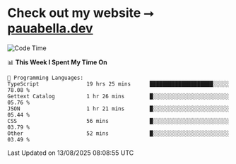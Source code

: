 # Check out my website ⭢ [pauabella.dev](https://pauabella.dev)

<!--START_SECTION:waka-->
![Code Time](http://img.shields.io/badge/Code%20Time-4%2C700%20hrs%2037%20mins-blue)

📊 **This Week I Spent My Time On** 

```text
💬 Programming Languages: 
TypeScript               19 hrs 25 mins      ████████████████████░░░░░   78.08 % 
Gettext Catalog          1 hr 26 mins        █░░░░░░░░░░░░░░░░░░░░░░░░   05.76 % 
JSON                     1 hr 21 mins        █░░░░░░░░░░░░░░░░░░░░░░░░   05.44 % 
CSS                      56 mins             █░░░░░░░░░░░░░░░░░░░░░░░░   03.79 % 
Other                    52 mins             █░░░░░░░░░░░░░░░░░░░░░░░░   03.49 % 
```


 Last Updated on 13/08/2025 08:08:55 UTC
<!--END_SECTION:waka-->
